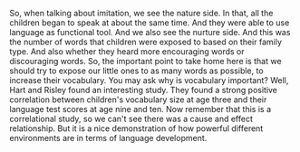 So, when talking about imitation, we see the nature side. In that, all the
children began to speak at about the same time. And they were able to use
language as functional tool. And we also see the nurture side. And this was the
number of words that children were exposed to based on their family type. And
also whether they heard more encouraging words or discouraging words. So, the
important point to take home here is that we should try to expose our little
ones to as many words as possible, to increase their vocabulary. You may ask
why is vocabulary important? Well, Hart and Risley found an interesting study.
They found a strong positive correlation between children's vocabulary size at
age three and their language test scores at age nine and ten. Now remember that
this is a correlational study, so we can't see there was a cause and effect
relationship. But it is a nice demonstration of how powerful different
environments are in terms of language development.
